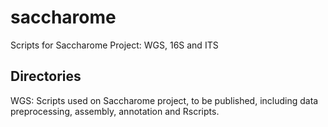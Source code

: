 # saccharome
Scripts for Saccharome Project: WGS, 16S and ITS

## Directories

WGS: Scripts used on Saccharome project, to be published, including data preprocessing, assembly, annotation and Rscripts.
